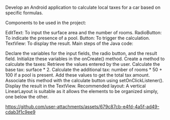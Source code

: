 Develop an Android application to calculate local taxes for a car based on specific formulas.

Components to be used in the project:

EditText: To input the surface area and the number of rooms.
RadioButton: To indicate the presence of a pool.
Button: To trigger the calculation.
TextView: To display the result.
Main steps of the Java code:

Declare the variables for the input fields, the radio button, and the result field.
Initialize these variables in the onCreate() method.
Create a method to calculate the taxes:
Retrieve the values entered by the user.
Calculate the base tax: surface * 2.
Calculate the additional tax: number of rooms * 50 + 100 if a pool is present.
Add these values to get the total tax amount.
Associate this method with the calculate button using setOnClickListener().
Display the result in the TextView.
Recommended layout: A vertical LinearLayout is suitable as it allows the elements to be organized simply, one below the other.


https://github.com/user-attachments/assets/679c87cb-e4fd-4a5f-ad49-cdab3f1c9ee9

